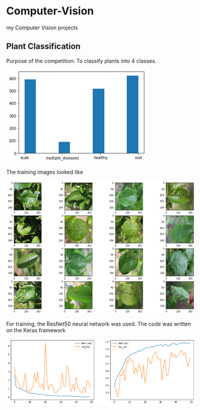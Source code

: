 # Computer-Vision
my Computer Vision projects

## Plant Classification
Purpose of the competition: To classify plants into 4 classes.

![classes](/images/hist_of_classes.png)

The training images looked like

![batch](/images/batch_of_plants.png)

For training, the ResNet50 neural network was used. The code was written on the Keras framework

![batch](/images/training.png)
